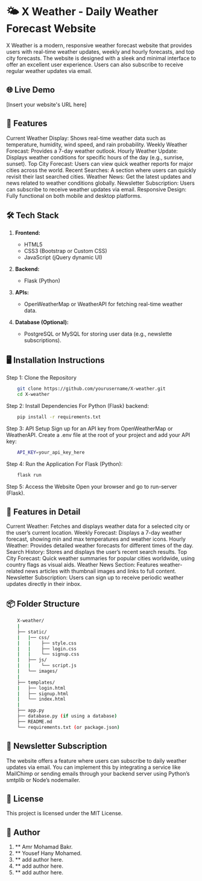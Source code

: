 <h1>🌤 X Weather - Daily Weather Forecast Website</h1>

X Weather is a modern, responsive weather forecast website that provides users with real-time weather updates, weekly and hourly forecasts, and top city forecasts. The website is designed with a sleek and minimal interface to offer an excellent user experience. Users can also subscribe to receive regular weather updates via email.

## 🌐 Live Demo

[Insert your website's URL here]

## 📜 Features

Current Weather Display: Shows real-time weather data such as temperature, humidity, wind speed, and rain probability.
Weekly Weather Forecast: Provides a 7-day weather outlook.
Hourly Weather Update: Displays weather conditions for specific hours of the day (e.g., sunrise, sunset).
Top City Forecast: Users can view quick weather reports for major cities across the world.
Recent Searches: A section where users can quickly revisit their last searched cities.
Weather News: Get the latest updates and news related to weather conditions globally.
Newsletter Subscription: Users can subscribe to receive weather updates via email.
Responsive Design: Fully functional on both mobile and desktop platforms.

## 🛠 Tech Stack

1. **Frontend:**
    - HTML5
    - CSS3 (Bootstrap or Custom CSS)
    - JavaScript (jQuery dynamic UI)

2. **Backend:**
    - Flask (Python)

3. **APIs:**
    - OpenWeatherMap or WeatherAPI for fetching real-time weather data.

4. **Database (Optional):**
    - PostgreSQL or MySQL for storing user data (e.g., newslette subscriptions).

## 🖥️ Installation Instructions

Step 1: Clone the Repository

```bash
    git clone https://github.com/yourusername/X-weather.git
    cd X-weather
```

Step 2: Install Dependencies
    For Python (Flask) backend:

```bash
    pip install -r requirements.txt
```

Step 3: API Setup
    Sign up for an API key from OpenWeatherMap or WeatherAPI.
    Create a .env file at the root of your project and add your API key:

```bash
    API_KEY=your_api_key_here
```

Step 4: Run the Application
    For Flask (Python):

```bash
    flask run
```

Step 5: Access the Website
    Open your browser and go to <a herf="http://localhost:5000">run-server</a> (Flask).

## 🚀 Features in Detail

Current Weather: Fetches and displays weather data for a selected city or the user’s current location.
Weekly Forecast: Displays a 7-day weather forecast, showing min and max temperatures and weather icons.
Hourly Weather: Provides detailed weather forecasts for different times of the day.
Search History: Stores and displays the user’s recent search results.
Top City Forecast: Quick weather summaries for popular cities worldwide, using country flags as visual aids.
Weather News Section: Features weather-related news articles with thumbnail images and links to full content.
Newsletter Subscription: Users can sign up to receive periodic weather updates directly in their inbox.

## 📦 Folder Structure

```bash
    X-weather/
    |
    ├── static/
    |   |── css/
    |   |    ├── style.css
    |   |    ├── login.css
    |   |    └── signup.css
    |   ├── js/
    |   |    └── script.js
    |   └── images/
    |
    ├── templates/
    |   ├── login.html
    |   ├── signup.html
    |   └── index.html
    |
    ├── app.py
    ├── database.py (if using a database)
    ├── README.md
    └── requirements.txt (or package.json)
```

## 📧 Newsletter Subscription

The website offers a feature where users can subscribe to daily weather updates via email. You can implement this by integrating a service like MailChimp or sending emails through your backend server using Python’s smtplib or Node’s nodemailer.

## 📝 License

This project is licensed under the MIT License.

## 👥 Author

1. ** Amr Mohamad Bakr.
2. ** Yousef Hany Mohamed.
3. ** add author here.
4. ** add author here.
5. ** add author here.
